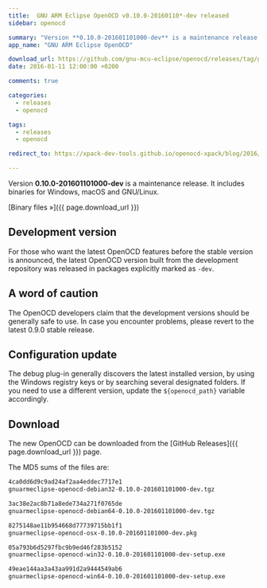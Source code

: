 ```yaml
---
title:  GNU ARM Eclipse OpenOCD v0.10.0-20160110*-dev released
sidebar: openocd

summary: "Version **0.10.0-201601101000-dev** is a maintenance release."
app_name: "GNU ARM Eclipse OpenOCD"

download_url: https://github.com/gnu-mcu-eclipse/openocd/releases/tag/gae-0.10.0-20160110/
date: 2016-01-11 12:00:00 +0200

comments: true

categories:
  - releases
  - openocd

tags:
  - releases
  - openocd

redirect_to: https://xpack-dev-tools.github.io/openocd-xpack/blog/2016/01/11/openocd-v0.10.0-201601101000-dev-released

---
```


Version **0.10.0-201601101000-dev** is a maintenance release. It includes binaries for Windows, macOS and GNU/Linux.

[Binary files »]({{ page.download_url }})

## Development version

For those who want the latest OpenOCD features before the stable version is announced, the latest OpenOCD version built from the development repository was released in packages explicitly marked as `-dev`.

## A word of caution

The OpenOCD developers claim that the development versions should be generally safe to use. In case you encounter problems, please revert to the latest 0.9.0 stable release.

## Configuration update

The debug plug-in generally discovers the latest installed version, by using the Windows registry keys or by searching several designated folders. If you need to use a different version, update the `${openocd_path}` variable accordingly.

## Download

The new OpenOCD can be downloaded from the [GitHub Releases]({{ page.download_url }}) page.

The MD5 sums of the files are:

```txt
4ca0dd6d9c9ad24af2aa4eddec7717e1
gnuarmeclipse-openocd-debian32-0.10.0-201601101000-dev.tgz

3ac38e2ac8b71a8ede734a271f0765de
gnuarmeclipse-openocd-debian64-0.10.0-201601101000-dev.tgz

8275148ae11b954668d77739715bb1f1
gnuarmeclipse-openocd-osx-0.10.0-201601101000-dev.pkg

05a793b6d5297fbc9b9ed46f283b5152
gnuarmeclipse-openocd-win32-0.10.0-201601101000-dev-setup.exe

49eae144aa3a43aa991d2a9444549ab6
gnuarmeclipse-openocd-win64-0.10.0-201601101000-dev-setup.exe
```
